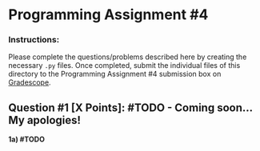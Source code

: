 # Programming Assignment #4

### Instructions:

Please complete the questions/problems described here by creating the necessary `.py` files. Once completed,
submit the individual files of this directory to the Programming Assignment #4 submission box on
[Gradescope](https://www.gradescope.com/).

## Question #1 [X Points]: #TODO - Coming soon... My apologies!

**1a) #TODO**